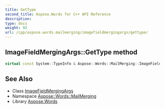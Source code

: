 ```yaml
---
title: GetType
second_title: Aspose.Words for C++ API Reference
description: 
type: docs
weight: 92
url: /cpp/aspose.words.mailmerging/imagefieldmergingargs/gettype/
---
```

## ImageFieldMergingArgs::GetType method




```cpp
virtual const System::TypeInfo & Aspose::Words::MailMerging::ImageFieldMergingArgs::GetType() const override
```

## See Also

* Class [ImageFieldMergingArgs](../)
* Namespace [Aspose::Words::MailMerging](../../)
* Library [Aspose.Words](../../../)
